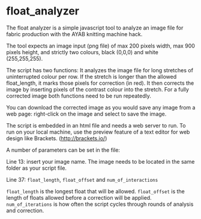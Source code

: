 # float_analyzer

The float analyzer is a simple javascript tool to analyze an image file for fabric production with the AYAB knitting machine hack.

The tool expects an image input (png file) of max 200 pixels width, max 900 pixels height, and strictly two colours, black (0,0,0) and white (255,255,255). 

The script has two functions: 
It analyzes the image file for long stretches of uninterrupted colour per row. If the stretch is longer than the allowed float_length, it marks those pixels for correction (in red). 
It then corrects the image by inserting pixels of the contrast colour into the stretch. 
For a fully corrected image both functions need to be run repeatedly. 

You can download the corrected image as you would save any image from a web page: right-click on the image and select to save the image. 

The script is embedded in an html file and needs a web server to run. To run on your local machine, use the preview feature of a text editor for web design like Brackets. (http://brackets.io/)

A number of parameters can be set in the file:

Line 13: insert your image name. The image needs to be located in the same folder as your script file. 

Line 37: `float_length`, `float_offset` and `num_of_interactions`

`float_length` is the longest float that will be allowed. 
`float_offset` is the length of floats allowed before a correction will be applied. 
`num_of_iterations` is how often the script cycles through rounds of analysis and correction. 

